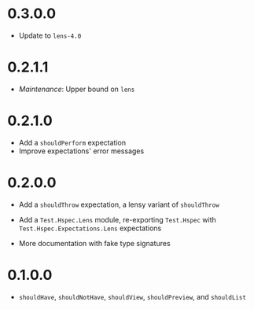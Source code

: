 0.3.0.0
=======

  * Update to `lens-4.0`

0.2.1.1
=======

  * _Maintenance_: Upper bound on `lens`

0.2.1.0
=======

  * Add a `shouldPerform` expectation
  * Improve expectations' error messages

0.2.0.0
=======

  * Add a `shouldThrow` expectation, a lensy variant of `shouldThrow`

  * Add a `Test.Hspec.Lens` module, re-exporting `Test.Hspec` with
`Test.Hspec.Expectations.Lens` expectations

  * More documentation with fake type signatures

0.1.0.0
=======

  * `shouldHave`, `shouldNotHave`, `shouldView`, `shouldPreview`, and `shouldList`
